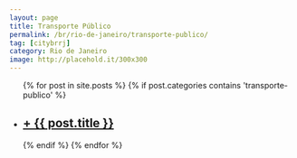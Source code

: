 ```yaml
---
layout: page
title: Transporte Público
permalink: /br/rio-de-janeiro/transporte-publico/
tag: [citybrrj]
category: Rio de Janeiro
image: http://placehold.it/300x300
---
```


<div class="home">

  <ul class="post-list">
    {% for post in site.posts %}
      {% if post.categories contains 'transporte-publico' %}
      <li>
        <h2>
            <a class="post-link" href="{{ post.url | prepend: site.baseurl }}">+ {{ post.title }}</a>
        </h2>
      </li>
      {% endif %}
    {% endfor %}
  </ul>
</div>
